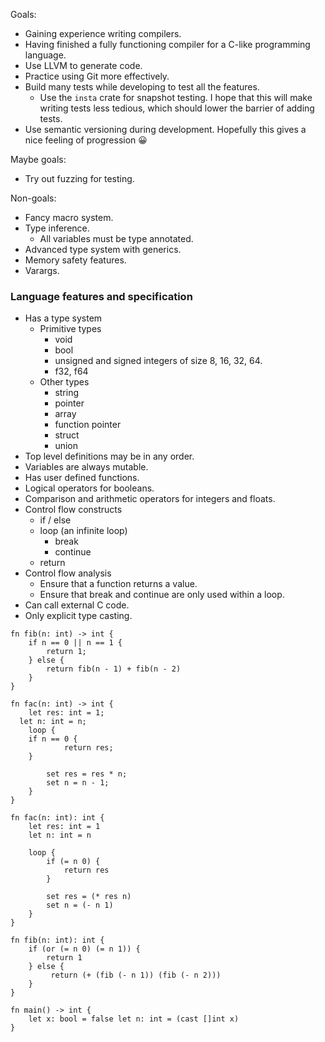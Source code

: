 Goals:
- Gaining experience writing compilers.
- Having finished a fully functioning compiler for a C-like programming language.
- Use LLVM to generate code.
- Practice using Git more effectively.
- Build many tests while developing to test all the features.
	- Use the `insta` crate for snapshot testing. I hope that this will make writing tests less tedious, which should lower the barrier of adding tests.
- Use semantic versioning during development. Hopefully this gives a nice feeling of progression 😀

Maybe goals:
- Try out fuzzing for testing.

Non-goals:
- Fancy macro system.
- Type inference.
	- All variables must be type annotated.
- Advanced type system with generics.
- Memory safety features.
- Varargs.

### Language features and specification
- Has a type system
	- Primitive types
		- void
		- bool
		- unsigned and signed integers of size 8, 16, 32, 64.
		- f32, f64
	- Other types
		- string
		- pointer
		- array
		- function pointer
		- struct
		- union
- Top level definitions may be in any order.
- Variables are always mutable.
- Has user defined functions.
- Logical operators for booleans.
- Comparison and arithmetic operators for integers and floats.
- Control flow constructs
	- if / else
	- loop (an infinite loop)
		- break
		- continue
	- return
- Control flow analysis
	- Ensure that a function returns a value.
	- Ensure that break and continue are only used within a loop.
 - Can call external C code.
 - Only explicit type casting.



```
fn fib(n: int) -> int {
	if n == 0 || n == 1 {
		return 1;
	} else {
		return fib(n - 1) + fib(n - 2)
	}
}

fn fac(n: int) -> int {
	let res: int = 1;
  let n: int = n;
	loop {
    if n == 0 {
			return res;
    }

		set res = res * n;
		set n = n - 1;
	}
}

fn fac(n: int): int {
	let res: int = 1
	let n: int = n
	
	loop {
		if (= n 0) {
			return res
		}

		set res = (* res n)
		set n = (- n 1)
	}
}

fn fib(n: int): int {
	if (or (= n 0) (= n 1)) {
		return 1
	} else {
		 return (+ (fib (- n 1)) (fib (- n 2)))
	}
}

fn main() -> int {
	let x: bool = false let n: int = (cast []int x)
}
```
